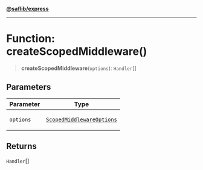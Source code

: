 [**@saflib/express**](../index.md)

***

# Function: createScopedMiddleware()

> **createScopedMiddleware**(`options`): `Handler`[]

## Parameters

<table>
<thead>
<tr>
<th>Parameter</th>
<th>Type</th>
</tr>
</thead>
<tbody>
<tr>
<td>

`options`

</td>
<td>

[`ScopedMiddlewareOptions`](../interfaces/ScopedMiddlewareOptions.md)

</td>
</tr>
</tbody>
</table>

## Returns

`Handler`[]
